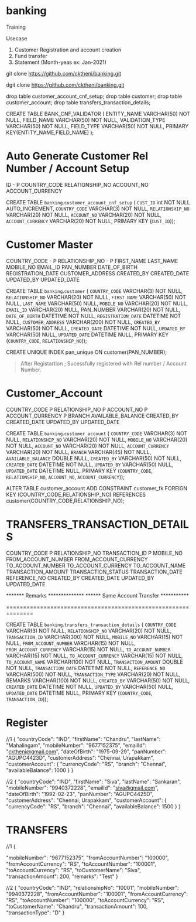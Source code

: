# banking
Training

Usecase

1) Customer Registration and account creation
2) Fund transfer
3) Statement (Month-yeas ex: Jan-2021)

git clone https://github.com/cktheni/banking.git

dgit clone https://github.com/cktheni/banking.git

 drop table customer_account_cnf_setup;
 drop table customer;
 drop table customer_account;
 drop table transfers_transaction_details;


 CREATE TABLE BANK_CNF_VALIDATOR
 (
 	ENTITY_NAME  		VARCHAR(50) NOT NULL,
 	FIELD_NAME	 		VARCHAR(50) NOT NULL,
 	VALIDATION_TYPE		VARCHAR(50) NOT NULL,
 	FIELD_TYPE			VARCHAR(50) NOT NULL,
 	PRIMARY KEY(ENTITY_NAME,FIELD_NAME)
 );




 Auto Generate Customer Rel Number / Account Setup
 ===================================================
 ID					- P
 COUNTRY_CODE
 RELATIONSHIP_NO
 ACCOUNT_NO
 ACCOUNT_CURRENCY


 CREATE TABLE `banking`.`customer_account_cnf_setup` (
   `CUST_ID` int  NOT NULL AUTO_INCREMENT,
   `COUNTRY_CODE` VARCHAR(3) NOT NULL,
   `RELATIONSHIP_NO` VARCHAR(20) NOT NULL,
   `ACCOUNT_NO` VARCHAR(20) NOT NULL,
   `ACCOUNT_CURRENCY` VARCHAR(20) NOT NULL,
   PRIMARY KEY (`CUST_ID`));

 Customer Master
 ================

 COUNTRY_CODE		- P
 RELATIONSHIP_NO		- P
 FIRST_NAME
 LAST_NAME
 MOBILE_NO
 EMAIL_ID
 PAN_NUMBER
 DATE_OF_BIRTH
 REGISTRATION_DATE
 CUSTOMER_ADDRESS
 CREATED_BY
 CREATED_DATE
 UPDATED_BY
 UPDATED_DATE


   CREATE TABLE `banking`.`customer` (
   `COUNTRY_CODE` VARCHAR(3) NOT NULL,
   `RELATIONSHIP_NO` VARCHAR(20) NOT NULL,
   `FIRST_NAME` VARCHAR(50) NOT NULL,
   `LAST_NAME` VARCHAR(50) NULL,
   `MOBILE_NO` VARCHAR(20) NOT NULL,
   `EMAIL_ID` VARCHAR(20) NULL,
    PAN_NUMBER VARCHAR(20) NOT NULL,
   `DATE_OF_BIRTH` DATETIME NOT NULL,
   `REGISTRATION_DATE` DATETIME NOT NULL,
   `CUSTOMER_ADDRESS` VARCHAR(200) NOT NULL,
   `CREATED_BY` VARCHAR(50) NOT NULL,
   `CREATED_DATE` DATETIME NOT NULL,
   `UPDATED_BY` VARCHAR(50) NULL,
   `UPDATED_DATE` DATETIME NULL,
   PRIMARY KEY (`COUNTRY_CODE`, `RELATIONSHIP_NO`));

   CREATE  UNIQUE INDEX pan_unique ON customer(PAN_NUMBER);



  > After Registartion ; Sucessfully registered with Rel number / Account Number.



  Customer_Account
  =================

 COUNTRY_CODE			P
 RELATIONSHIP_NO			P
 ACCOUNT_NO				P
 ACCOUNT_CURRENCY		P
 BRANCH
 AVAILABLE_BALANCE
 CREATED_BY
 CREATED_DATE
 UPDATED_BY
 UPDATED_DATE


   CREATE TABLE `banking`.`customer_account` (
   `COUNTRY_CODE` VARCHAR(3) NOT NULL,
   `RELATIONSHIP_NO` VARCHAR(20) NOT NULL,
   `MOBILE_NO` VARCHAR(20) NOT NULL,
   `ACCOUNT_NO` VARCHAR(20) NOT NULL,
   `ACCOUNT_CURRENCY` VARCHAR(20) NOT NULL,
   `BRANCH` VARCHAR(45) NOT NULL,
   `AVAILABLE_BALANCE` DOUBLE NULL,
   `CREATED_BY` VARCHAR(50) NOT NULL,
   `CREATED_DATE` DATETIME NOT NULL,
   `UPDATED_BY` VARCHAR(50) NULL,
   `UPDATED_DATE` DATETIME NULL,
   PRIMARY KEY (`COUNTRY_CODE`, `RELATIONSHIP_NO`, `ACCOUNT_NO`, `ACCOUNT_CURRENCY`));


 ALTER TABLE customer_account
 ADD CONSTRAINT customer_fk
 FOREIGN KEY (COUNTRY_CODE,RELATIONSHIP_NO) REFERENCES customer(COUNTRY_CODE,RELATIONSHIP_NO);


 TRANSFERS_TRANSACTION_DETAILS
 ==============================

 COUNTRY_CODE					P
 RELATIONSHIP_NO
 TRANSACTION_ID					P
 MOBILE_NO
 FROM_ACCOUNT_NUMBER
 FROM_ACCOUNT_CURRENCY
 TO_ACCOUNT_NUMBER
 TO_ACCOUNT_CURRENCY
 TO_ACCOUNT_NAME
 TRANSACTION_AMOUNT
 TRANSACTION_STATUS
 TRANSACTION_DATE
 REFERENCE_NO
 CREATED_BY
 CREATED_DATE
 UPDATED_BY
 UPDATED_DATE

 ******* Remarks   **************
 ****** Same Account Transfer ***********


 ==============================================================


  CREATE TABLE `banking`.`transfers_transaction_details` (
   `COUNTRY_CODE` VARCHAR(3) NOT NULL,
   `RELATIONSHIP_NO` VARCHAR(20) NOT NULL,
   `TRANSACTION_ID` VARCHAR(300) NOT NULL,
   `MOBILE_NO` VARCHAR(15) NOT NULL,
   `FROM_ACCOUNT_NUMBER` VARCHAR(15) NOT NULL,
   `FROM_ACCOUNT_CURRENCY` VARCHAR(15) NOT NULL,
   `TO_ACCOUNT_NUMBER` VARCHAR(15) NOT NULL,
   `TO_ACCOUNT_CURRENCY` VARCHAR(15) NOT NULL,
   `TO_ACCOUNT_NAME` VARCHAR(100) NOT NULL,
   `TRANSACTION_AMOUNT` DOUBLE NOT NULL,
   `TRANSACTION_DATE` DATETIME NOT NULL,
   `REFERENCE_NO` VARCHAR(500) NOT NULL,
    `TRANSACTION_TYPE` VARCHAR(20) NOT NULL,
    REMARKS  VARCHAR(100) NOT NULL,
   `CREATED_BY` VARCHAR(50) NOT NULL,
   `CREATED_DATE` DATETIME NOT NULL,
   `UPDATED_BY` VARCHAR(50) NULL,
   `UPDATED_DATE` DATETIME NULL,
   PRIMARY KEY (`COUNTRY_CODE`, `TRANSACTION_ID`));


  Register
  =======

 //1
 {
   "countryCode": "IND",
   "firstName": "Chandru",
   "lastName": "Mahalingam",
   "mobileNumber": "9677152375",
   "emailId": "cktheni@gmail.com",
   "dateOfBirth": "1975-09-29",
   "panNumber": "AGUPC4423D",
   "customerAddress": "Chennai, Urapakkam",
   "customerAccount": {
    "currencyCode": "RS",
     "branch": "Chennai",
     "availableBalance": 1000
   }
 }

 //2
 {
   "countryCode": "IND",
   "firstName": "Siva",
   "lastName": "Sankaran",
   "mobileNumber": "9940372228",
   "emailId": "siva@gmail.com",
   "dateOfBirth": "1992-02-23",
   "panNumber": "AGUPC4425D",
   "customerAddress": "Chennai, Urapakkam",
   "customerAccount": {
  	"currencyCode": "RS",
     "branch": "Chennai",
     "availableBalance": 1500
     }
 }


 TRANSFERS
 =========
 //1
 {

   "mobileNumber": "9677152375",
   "fromAccountNumber": "100000",
   "fromAccountCurrency": "RS",
   "toAccountNumber": "100001",
   "toAccountCurrency": "RS",
   "toCustomerName": "Siva",
   "transactionAmount": 200,
   "remarks": "Test"
 }

 //2
   {
   "countryCode": "IND",
   "relationshipNo": "10001",
   "mobileNumber": "9940372228",
   "fromAccountNumber": "100001",
   "fromAccountCurrency": "RS",
   "toAccountNumber": "100000",
   "toAccountCurrency": "RS",
   "toCustomerName": "Chandru",
   "transactionAmount": 100,
   "transactionType": "D"
 }